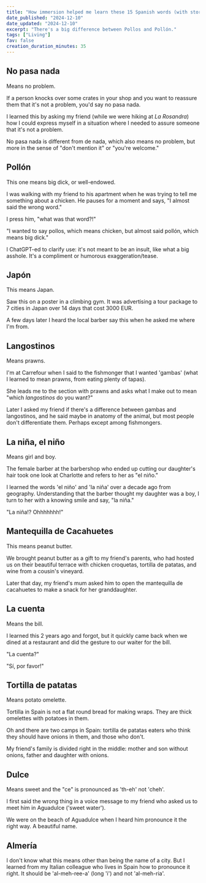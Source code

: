 ```yaml
---
title: "How immersion helped me learn these 15 Spanish words (with stories)"
date_published: "2024-12-10"
date_updated: "2024-12-10"
excerpt: "There's a big difference between Pollos and Pollón."
tags: ["Living"]
fav: false
creation_duration_minutes: 35
---
```


## No pasa nada

Means no problem.

If a person knocks over some crates in your shop and you want to reassure them that it's not a problem, you'd say no pasa nada.

I learned this by asking my friend (while we were hiking at _La Rosandra_) how I could express myself in a situation where I needed to assure someone that it's not a problem.

No pasa nada is different from de nada, which also means no problem, but more in the sense of "don't mention it" or "you're welcome."

## Pollón

This one means big dick, or well-endowed.

I was walking with my friend to his apartment when he was trying to tell me something about a chicken. He pauses for a moment and says, "I almost said the wrong word."

I press him, "what was that word?!"

"I wanted to say pollos, which means chicken, but almost said pollón, which means big dick."

I ChatGPT-ed to clarify use: it's not meant to be an insult, like what a big asshole. It's a compliment or humorous exaggeration/tease.

## Japón

This means Japan.

Saw this on a poster in a climbing gym. It was advertising a tour package to 7 cities in Japan over 14 days that cost 3000 EUR.

A few days later I heard the local barber say this when he asked me where I'm from.

## Langostinos

Means prawns.

I'm at Carrefour when I said to the fishmonger that I wanted 'gambas' (what I learned to mean prawns, from eating plenty of tapas).

She leads me to the section with prawns and asks what I make out to mean "which _langostinos_ do you want?"

Later I asked my friend if there's a difference between gambas and langostinos, and he said maybe in anatomy of the animal, but most people don't differentiate them. Perhaps except among fishmongers.

## La niña, el niño

Means girl and boy.

The female barber at the barbershop who ended up cutting our daughter's hair took one look at Charlotte and refers to her as "el niño."

I learned the words 'el niño' and 'la niña' over a decade ago from geography. Understanding that the barber thought my daughter was a boy, I turn to her with a knowing smile and say, "la niña."

"La niña!? Ohhhhhhh!"

## Mantequilla de Cacahuetes

This means peanut butter.

We brought peanut butter as a gift to my friend's parents, who had hosted us on their beautiful terrace with chicken croquetas, tortilla de patatas, and wine from a cousin's vineyard.

Later that day, my friend's mum asked him to open the mantequilla de cacahuetes to make a snack for her granddaughter.

## La cuenta

Means the bill.

I learned this 2 years ago and forgot, but it quickly came back when we dined at a restaurant and did the gesture to our waiter for the bill.

"La cuenta?"

"Sí, por favor!"

## Tortilla de patatas

Means potato omelette.

Tortilla in Spain is not a flat round bread for making wraps. They are thick omelettes with potatoes in them.

Oh and there are two camps in Spain: tortilla de patatas eaters who think they should have onions in them, and those who don't.

My friend's family is divided right in the middle: mother and son without onions, father and daughter with onions.

## Dulce

Means sweet and the "ce" is pronounced as 'th-eh' not 'cheh'.

I first said the wrong thing in a voice message to my friend who asked us to meet him in Aguadulce ('sweet water').

We were on the beach of Aguadulce when I heard him pronounce it the right way. A beautiful name.

## Almería

I don't know what this means other than being the name of a city. But I learned from my Italian colleague who lives in Spain how to pronounce it right. It should be 'al-meh-ree-a' (long 'i') and not 'al-meh-ria'.
